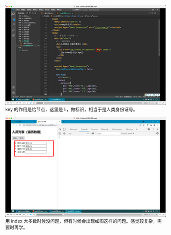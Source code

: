 ![](./img/2022-08-09-09-38-27.png)  
key 的作用是给节点，这里是 li，做标识，相当于是人类身份证号。

![](./img/2022-08-09-09-42-15.png)  
用 index 大多数时候没问题，但有时候会出现如图这样的问题。感觉较复杂，需要时再学。
